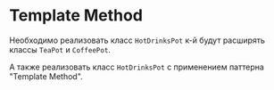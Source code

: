 # Template Method

Необходимо реализовать класс `HotDrinksPot` к-й будут расширять
классы `TeaPot` и `CoffeePot`.

А также реализовать класс `HotDrinksPot` с применением паттерна "Template Method".
